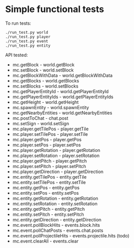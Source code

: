 # Simple functional tests

To run tests:

    ./run_test.py world
    ./run_test.py player
    ./run_test.py event
    ./run_test.py entity

API tested:

* mc.getBlock - world.getBlock
* mc.setBlock - world.setBlock
* mc.getBlockWithData - world.getBlockWithData
* mc.getBlocks - world.getBlocks
* mc.setBlocks - world.setBlocks
* mc.getPlayerEntityId - world.getPlayerEntityId
* mc.getPlayerEntityIds - world.getPlayerEntityIds
* mc.getHeight - world.getHeight
* mc.spawnEntity - world.spawnEntity
* mc.getNearbyEntities - world.getNearbyEntities
* mc.postToChat - chat.post
* mc.setSign - world.setSign
* mc.player.getTilePos - player.getTile
* mc.player.setTilePos - player.setTile
* mc.player.getPos - player.getPos
* mc.player.setPos - player.setPos
* mc.player.getRotation - player.getRotation
* mc.player.setRotation - player.setRotation
* mc.player.getPitch - player.getPitch
* mc.player.setPitch - player.setPitch
* mc.player.getDirection - player.getDirection
* mc.entity.getTilePos - entity.getTile
* mc.entity.setTilePos - entity.setTile
* mc.entity.getPos - entity.getPos
* mc.entity.setPos - entity.setPos
* mc.entity.getRotation - entity.getRotation
* mc.entity.setRotation - entity.setRotation
* mc.entity.getPitch - entity.getPitch
* mc.entity.setPitch - entity.setPitch
* mc.entity.getDirection - entity.getDirection
* mc.event.pollBlockHits - events.block.hits
* mc.event.pollChatPosts - events.chat.posts
* mc.event.pollProjectileHits - events.projectile.hits (todo)
* mc.event.clearAll - events.clear
